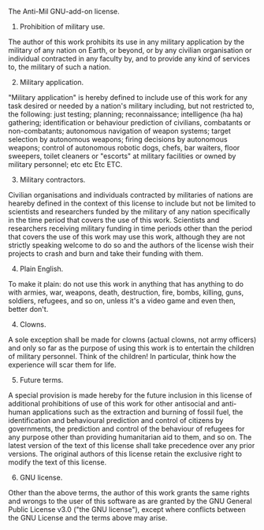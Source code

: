 The Anti-Mil GNU-add-on license.

1. Prohibition of military use.

The author of this work prohibits its use in any military application by the
military of any nation on Earth, or beyond, or by any civilian organisation or
individual contracted in any faculty by, and to provide any kind of services to,
the military of such a nation.

2. Military application.

"Military application" is hereby defined to include use of this work for any
task desired or needed by a nation's military including, but not restricted to,
the following: just testing; planning; reconnaissance; intelligence (ha ha)
gathering; identification or behaviour prediction of civilians, combatants or
non-combatants; autonomous navigation of weapon systems; target selection by
autonomous weapons; firing decisions by autonomous weapons; control of
autonomous robotic dogs, chefs, bar waiters, floor sweepers, toilet cleaners or
"escorts" at military facilities or owned by military personnel; etc etc Etc
ETC.

3. Military contractors.

Civilian organisations and individuals contracted by militaries of nations are
heareby defined in the context of this license to include but not be limited to
scientists and researchers funded by the military of any nation specifically in
the time period that covers the use of this work. Scientists and researchers
receiving military funding in time periods other than the period that covers the
use of this work may use this work, although they are not strictly speaking
welcome to do so and the authors of the license wish their projects to crash and
burn and take their funding with them.

4. Plain English.

To make it plain: do not use this work in anything that has anything to do with
armies, war, weapons, death, destruction, fire, bombs, killing, guns, soldiers,
refugees, and so on, unless it's a video game and even then, better don't.

4. Clowns.

A sole exception shall be made for clowns (actual clowns, not army officers) and
only so far as the purpose of using this work is to entertain the children of
military personnel. Think of the children! In particular, think how the
experience will scar them for life.

5. Future terms.

A special provision is made hereby for the future inclusion in this license of
additional prohibitions of use of this work for other antisocial and anti-human
applications such as the extraction and burning of fossil fuel, the
identification and behavioural prediction and control of citizens by
governments, the prediction and control of the behaviour of refugees for any
purpose other than providing humanitarian aid to them, and so on. The latest
version of the text of this license shall take precedence over any prior
versions. The original authors of this license retain the exclusive right to
modify the text of this license.

6. GNU license.

Other than the above terms, the author of this work grants the same rights and
wrongs to the user of this software as are granted by the GNU General Public
License v3.0 ("the GNU license"), except where conflicts between the GNU License
and the terms above may arise.
